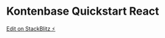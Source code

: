 # Kontenbase Quickstart React

[Edit on StackBlitz ⚡️](https://stackblitz.com/edit/kontenbase-quickstart-react)